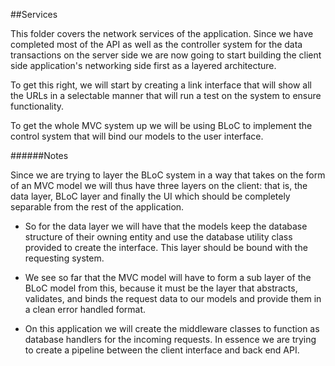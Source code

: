 ##Services

This folder covers the network services of the application. Since we have completed most of the API as well as the controller system for the data transactions on the server side we are now going to start building the client side application's networking side first as a layered architecture.

To get this right, we will start by creating a link interface that will show all the URLs
in a selectable manner that will run a test on the system to ensure functionality.

To get the whole MVC system up we will be using BLoC to implement the control system that will
bind our models to the user interface.

#####\#Notes

Since we are trying to layer the BLoC system in a way that takes on the form of an MVC model we will
thus have three layers on the client: that is, the data layer, BLoC layer and finally the UI which
should be completely separable from the rest of the application.

* So for the data layer we will have that the models keep the database structure of their owning
entity and use the database utility class provided to create the interface. This layer should be bound
with the requesting system.

* We see so far that the MVC model will have to form a sub layer of the BLoC model from this, because
it must be the layer that abstracts, validates, and binds the request data to our models and provide
them in a clean error handled format.

* On this application we will create the middleware classes to function as database handlers for the
incoming requests. In essence we are trying to create a pipeline between the client interface and
back end API.
